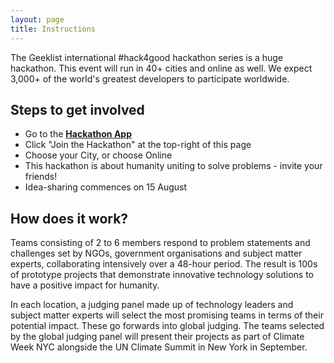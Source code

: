```yaml
---
layout: page
title: Instructions
---
```

The Geeklist international #hack4good hackathon series is a huge hackathon. This event will run in 40+ cities and online as well. We expect 3,000+ of the world's greatest developers to participate worldwide.

## Steps to get involved
* Go to the <a href="https://geekli.st/hackathon/hack4good-06" target="_new">**Hackathon App**</a>
* Click "Join the Hackathon" at the top-right of this page
* Choose your City, or choose Online
* This hackathon is about humanity uniting to solve problems - invite your friends!
* Idea-sharing commences on 15 August

## How does it work?
Teams consisting of 2 to 6 members respond to problem statements and challenges set by NGOs, government organisations and subject matter experts, collaborating intensively over a 48-hour period. The result is 100s of prototype projects that demonstrate innovative technology solutions to have a positive impact for humanity.

In each location, a judging panel made up of technology leaders and subject matter experts will select the most promising teams in terms of their potential impact. These go forwards into global judging. The teams selected by the global judging panel will present their projects as part of Climate Week NYC alongside the UN Climate Summit in New York in September.
